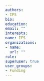 ```yaml
---
authors:
- IFS
bio: 
education:
email: ""
interests:
name: IFS
organizations:
- name:
  url: ""
role: 
superuser: true
user_groups:
- Funding
---
```



